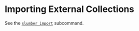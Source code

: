 # Importing External Collections

See the [`slumber import`](../cli/subcommands.md#slumber-import) subcommand.
